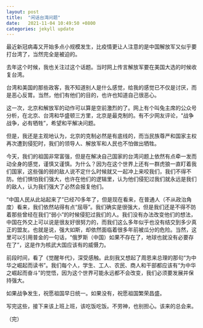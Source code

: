 ```yaml
---
layout: post
title:  "闲话台湾问题"
date:   2021-11-04 10:49:50 +0800
categories: jekyll update
---
```


最近新冠病毒又开始多点小规模发生，比疫情更让人注意的是中国解放军又似乎要打台湾了，当然完全是被迫的。

去年这个时候，我也关注过这个话题。当时网上传言解放军要在美国大选的时候收复台湾。

台湾和美国的那些政客，我不知道别人是什么感觉，给我的感觉已不仅是讨厌，而是恶心反胃。当然，他们有他们的目的，也许也知道自己很恶心。

这一次，北京和解放军的动作可以算是空前激烈的了。网上有个叫兔主席的公众号分析，在北京、台湾和华盛顿三方里，北京是最克制的。有不少网友评论，“战争战争，必有牺牲”，希望和平解决问题。

但是，我还是主观地认为，北京的克制必然是有底线的，而当民族尊严和国家主权再次遭到侵犯时，我们的领导人、解放军和人民也不怕做出牺牲。

今天，我们的祖国非常富强，但是在解决自己国家的台湾问题上依然有点牵一发而动全身的感觉，谨慎又谨慎。为什么？因为在这个世界上还有一群虎狼一直盯着我们国家，这些强的弱的敌人说不定什么时候就又一起冲上来咬我们，我们不得不防。他们惧怕我们强大，也许在他们的逻辑里，认为他们侵犯过我们就永远是我们的敌人，认为我们强大了必然会报复他们。

“中国人民从此站起来了”已经70多年了，但是现在看来，在普通人（不从政治角度）看来，我们依然站得有点“屈辱”。我们确实是很强大，但是我们还是不得不防着那些曾经在我们“弱小”的时候侵犯过我们的人。我们没有办法改变他们的想法，中国在外交上可以说是很友好很努力的，而我们这么多年似乎也没有结交到多少真正的盟友。也就是说，强大如斯，却依然面临着很多年前被瓜分的危险。当然，这里可以引用普金的一句话，“俄罗斯（中国）如果不存在了，地球也就没有必要存在了”，这是作为核武大国应该有的威慑力。

前段时间，看了《觉醒年代》，深受感触。此刻我又想起了周恩来总理的那句“为中华之崛起而读书”。我们每个人，学生、工人、农民、商人和干部都应该有“为中华之崛起而奋斗”的觉悟，因为这个世界可能永远都不会改变，我们必须要发展并保持强大。

如果战争发生，祝愿祖国早日统一。如果没有，祝愿祖国繁荣昌盛。

写完这些，接下来该上班上班，该吃饭吃饭。不劳神，也别担心。该来的总会来。

（完）